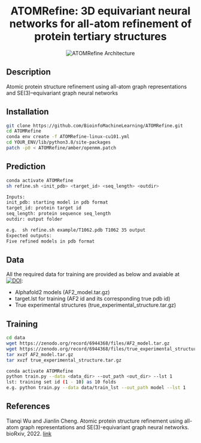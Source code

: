 <div align="center">
  
# ATOMRefine: 3D equivariant neural networks for all-atom refinement of protein tertiary structures

![ATOMRefine Architecture](https://github.com/BioinfoMachineLearning/ATOMRefine/blob/main/img/ATOMRefine_Architecture.png)
  
</div>

## Description
Atomic protein structure refinement using all-atom graph representations and SE(3)–equivariant graph neural networks

## Installation
```bash
git clone https://github.com/BioinfoMachineLearning/ATOMRefine.git
cd ATOMRefine
conda env create -f ATOMRefine-linux-cu101.yml
cd YOUR_ENV/lib/python3.8/site-packages
patch -p0 < ATOMRefine/amber/openmm.patch
```

## Prediction
```bash
conda activate ATOMRefine
sh refine.sh <init_pdb> <target_id> <seq_length> <outdir>

Inputs:
init_pdb: starting model in pdb format
target_id: protein target id
seq_length: protein sequence seq_length
outdir: output folder

e.g.  sh refine.sh example/T1062.pdb T1062 35 output
Expected outputs:
Five refined models in pdb format
```

## Data
All the required data for training are provided as below and avaiable at [![DOI](https://zenodo.org/badge/DOI/10.5281/zenodo.6944368.svg)](https://doi.org/10.5281/zenodo.6944368):
* Alphafold2 models (AF2_model.tar.gz)
* target.lst for training (AF2 id and its corresponding true pdb id)
* True experimental structures (true_experimental_structure.tar.gz)

## Training
```bash
cd data
wget https://zenodo.org/record/6944368/files/AF2_model.tar.gz
wget https://zenodo.org/record/6944368/files/true_experimental_structure.tar.gz
tar xvzf AF2_model.tar.gz
tar xvzf true_experimental_structure.tar.gz

conda activate ATOMRefine
python train.py --data <data_dir> --out_path <out_dir> --lst 1
lst: training set id (1 - 10) as 10 folds
e.g. python train.py --data data/train_lst --out_path model --lst 1
```

## References

Tianqi Wu and Jianlin Cheng. Atomic protein structure refinement using all-atom graph representations and SE(3)-equivariant graph neural networks. bioRxiv, 2022. [link](https://doi.org/10.1101/2022.05.06.490934)
